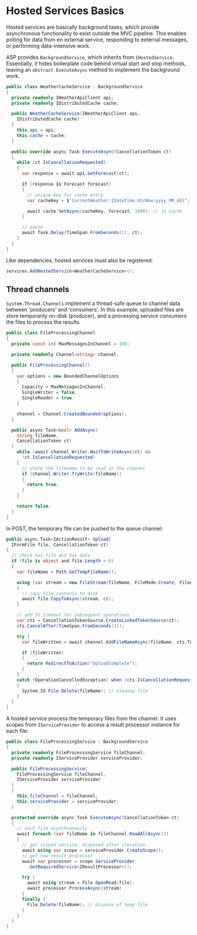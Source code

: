 # Hosted Services Basics

Hosted services are basically background tasks, which provide asynchronous functionality to exist outside the MVC pipeline. This enables polling for data from en external service, responding to external messages, or performing data-intensive work.

ASP provides `BackgroundService`, which inherits from `IHostedService`. Essentially, it hides boilerplate code behind virtual start and stop methods, leaving an `abstract ExecuteAsync` method to implement the background work.

```c#
public class WeatherCacheService : BackgroundService
{
  private readonly IWeatherApiClient api;
  private readonly IDistributedCache cache;

  public WeatherCacheService(IWeatherApiClient api,
    IDistributedCache cache)
  {
    this.api = api;
    this.cache = cache;
  }

  public override async Task ExecuteAsync(CancellationToken ct)
  {
    while (ct.IsCancellationRequested)
    {
      var response = await api.GetForecast(ct);

      if (response is Forecast forecast)
      {
        // unique key for cache entry
        var cacheKey = $"CurrentWeather:{DateTime.UtcNow:yyyy_MM_dd}";

        await cache.SetAsync(cacheKey, forecast, 1000); // 1s cache
      }

      // pause
      await Task.Delay(TimeSpan.FromSeconds(1), ct);
    }
  }
}
```

Like dependencies, hosted services must also be registered:

```c#
services.AddHostedService<WeatherCacheService>();
```

## Thread channels

`System.Thread.Channels` implement a thread-safe queue to channel data between 'producers' and 'consumers'. In this example, uploaded files are store temporarily on-disk (producer), and a processing service consumers the files to process the results.

```c#
public class FileProcessingChannel
{
  private const int MaxMessagesInChannel = 100;

  private readonly Channel<string> channel;

  public FileProcessingChannel()
  {
    var options = new BoundedChannelOptions
    {
      Capacity = MaxMessagesInChannel,
      SingleWriter = false,
      SingleReader = true
    }

    channel = Channel.CreatedBounded(options);
  }

  public async Task<bool> AddAsync(
    string fileName,
    CancellationToken ct)
  {
    while (await channel.Writer.WaitToWriteAsync(ct) &&
      !ct.IsCancellationRequested)
    {
      // store the filename to be read in the channel
      if (channel.Writer.TryWrite(fileName))
      {
        return true;
      }
    }

    return false;
  }
}
```

In POST, the temporary file can be pushed to the queue channel:

```c#
public async Task<IActionResult> Upload(
  IFormFile file, CancellationToken ct)
{
  // check has file and has data
  if (file is object and file.Length > 0)
  {
    var fileName = Path.GetTempFileName();

    using (var stream = new FileStream(fileName, FileMode.Create, FileAccess.Write))
    {
      // copy file contents to disk
      await file.CopyToAsync(stream, ct);
    }

    // add 3s timeout for subsequent operations
    var cts = CancellationTokenSource.CreateLinkedTokenSource(ct);
    cts.CancelAfter(TimeSpan.FromSeconds(3));

    try {
      var fileWritten = await channel.AddFileNameAsync(fileName, cts.Token);

      if (fileWritten)
      {
        return RedirectToAction("UploadComplete");
      }
    }
    catch (OperationCancelledException) when (cts.IsCancellationRequested)
    {
      System.IO.File.Delete(fileName); // cleanup file
    }
  }
}
```

A hosted service process the temporary files from the channel. It uses scopes from `IServiceProvider` to access a result processor instance for each file:

```c#
public class FileProcessingService : BackgroundService
{
  private readonly FileProcessingService fileChannel;
  private readonly IServiceProvider serviceProvider;

  public FileProcessingService(
    FileProcessingService fileChannel,
    IServiceProvider serviceProvider
  )
  {
    this.fileChannel = fileChannel;
    this.serviceProvider = serviceProvider;
  }

  protected override async Task ExecuteAsync(CancellationToken ct)
  {
    // each file asynchronously
    await foreach (var fileName in fileChannel.ReadAllAsync())
    {
      // get scoped service, disposed after iteration
      await using var scope = serviceProvider.CreateScope();
      // get new result processor
      await var processor = scope.ServiceProvider
        .GetRequiredService<IResultProcessor>();

      try {
        await using stream = File.OpenRead(file);
        await processor.ProcessAsync(stream)
      }
      finally {
        File.Delete(fileName); // dispose of temp file
      }
    }
  }
}

```
